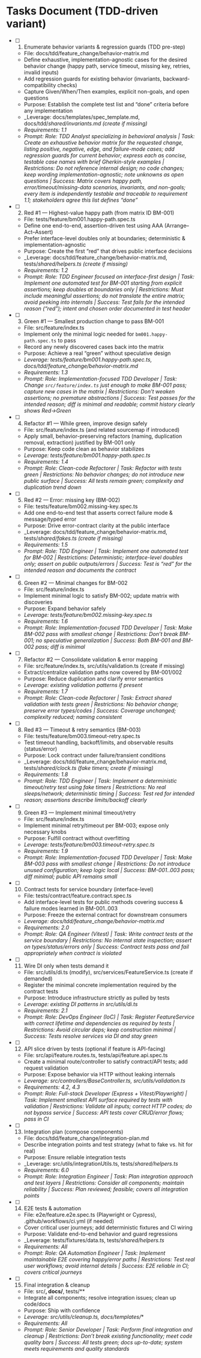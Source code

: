 # Tasks Document (TDD-driven variant)

- [ ] 1. Enumerate behavior variants & regression guards (TDD pre-step)
  - File: docs/tdd/feature_change/behavior-matrix.md
  - Define exhaustive, implementation-agnostic cases for the desired behavior change (happy path, service timeout, missing key, retries, invalid inputs)
  - Add regression guards for existing behavior (invariants, backward-compatibility checks)
  - Capture Given/When/Then examples, explicit non-goals, and open questions
  - Purpose: Establish the complete test list and “done” criteria before any implementation
  - _Leverage: docs/templates/spec_template.md, docs/tdd/_shared/invariants.md (create if missing)_
  - _Requirements: 1.1_
  - _Prompt: Role: TDD Analyst specializing in behavioral analysis | Task: Create an exhaustive behavior matrix for the requested change, listing positive, negative, edge, and failure-mode cases; add regression guards for current behavior; express each as concise, testable case names with brief Gherkin-style examples | Restrictions: Do not reference internal design; no code changes; keep wording implementation-agnostic; note unknowns as open questions | Success: Matrix covers happy path, error/timeout/missing-data scenarios, invariants, and non-goals; every item is independently testable and traceable to requirement 1.1; stakeholders agree this list defines “done”_

- [ ] 2. Red #1 — Highest-value happy path (from matrix ID BM-001)
  - File: tests/feature/bm001.happy-path.spec.ts
  - Define one end-to-end, assertion-driven test using AAA (Arrange–Act–Assert)
  - Prefer interface-level doubles only at boundaries; deterministic & implementation-agnostic
  - Purpose: Create the first “red” that drives public interface decisions
  - _Leverage: docs/tdd/feature_change/behavior-matrix.md, tests/_shared/helpers.ts (create if missing)_
  - _Requirements: 1.2_
  - _Prompt: Role: TDD Engineer focused on interface-first design | Task: Implement one automated test for BM-001 starting from explicit assertions; keep doubles at boundaries only | Restrictions: Must include meaningful assertions; do not translate the entire matrix; avoid peeking into internals | Success: Test fails for the intended reason (“red”); intent and chosen order documented in test header_

- [ ] 3. Green #1 — Smallest production change to pass BM-001
  - File: src/feature/index.ts
  - Implement only the minimal logic needed for `bm001.happy-path.spec.ts` to pass
  - Record any newly discovered cases back into the matrix
  - Purpose: Achieve a real “green” without speculative design
  - _Leverage: tests/feature/bm001.happy-path.spec.ts, docs/tdd/feature_change/behavior-matrix.md_
  - _Requirements: 1.3_
  - _Prompt: Role: Implementation-focused TDD Developer | Task: Change `src/feature/index.ts` just enough to make BM-001 pass; capture new cases in the matrix | Restrictions: Don’t weaken assertions; no premature abstractions | Success: Test passes for the intended reason; diff is minimal and readable; commit history clearly shows Red→Green_

- [ ] 4. Refactor #1 — While green, improve design safely
  - File: src/feature/index.ts (and related sourcemap if introduced)
  - Apply small, behavior-preserving refactors (naming, duplication removal, extraction) justified by BM-001 only
  - Purpose: Keep code clean as behavior stabilizes
  - _Leverage: tests/feature/bm001.happy-path.spec.ts_
  - _Requirements: 1.4_
  - _Prompt: Role: Clean-code Refactorer | Task: Refactor with tests green | Restrictions: No behavior changes; do not introduce new public surface | Success: All tests remain green; complexity and duplication trend down_

- [ ] 5. Red #2 — Error: missing key (BM-002)
  - File: tests/feature/bm002.missing-key.spec.ts
  - Add one end-to-end test that asserts correct failure mode & message/typed error
  - Purpose: Drive error-contract clarity at the public interface
  - _Leverage: docs/tdd/feature_change/behavior-matrix.md, tests/_shared/fakes.ts (create if missing)_
  - _Requirements: 1.5_
  - _Prompt: Role: TDD Engineer | Task: Implement one automated test for BM-002 | Restrictions: Deterministic; interface-level doubles only; assert on public outputs/errors | Success: Test is “red” for the intended reason and documents the contract_

- [ ] 6. Green #2 — Minimal changes for BM-002
  - File: src/feature/index.ts
  - Implement minimal logic to satisfy BM-002; update matrix with discoveries
  - Purpose: Expand behavior safely
  - _Leverage: tests/feature/bm002.missing-key.spec.ts_
  - _Requirements: 1.6_
  - _Prompt: Role: Implementation-focused TDD Developer | Task: Make BM-002 pass with smallest change | Restrictions: Don’t break BM-001; no speculative generalization | Success: Both BM-001 and BM-002 pass; diff is minimal_

- [ ] 7. Refactor #2 — Consolidate validation & error mapping
  - File: src/feature/index.ts, src/utils/validation.ts (create if missing)
  - Extract/centralize validation paths now covered by BM-001/002
  - Purpose: Reduce duplication and clarify error semantics
  - _Leverage: existing validation patterns if present_
  - _Requirements: 1.7_
  - _Prompt: Role: Clean-code Refactorer | Task: Extract shared validation with tests green | Restrictions: No behavior change; preserve error types/codes | Success: Coverage unchanged; complexity reduced; naming consistent_

- [ ] 8. Red #3 — Timeout & retry semantics (BM-003)
  - File: tests/feature/bm003.timeout-retry.spec.ts
  - Test timeout handling, backoff/limits, and observable results (status/error)
  - Purpose: Lock contract under failure/transient conditions
  - _Leverage: docs/tdd/feature_change/behavior-matrix.md, tests/_shared/clock.ts (fake timers; create if missing)_
  - _Requirements: 1.8_
  - _Prompt: Role: TDD Engineer | Task: Implement a deterministic timeout/retry test using fake timers | Restrictions: No real sleeps/network; deterministic timing | Success: Test red for intended reason; assertions describe limits/backoff clearly_

- [ ] 9. Green #3 — Implement minimal timeout/retry
  - File: src/feature/index.ts
  - Implement minimal retry/timeout per BM-003; expose only necessary knobs
  - Purpose: Fulfill contract without overfitting
  - _Leverage: tests/feature/bm003.timeout-retry.spec.ts_
  - _Requirements: 1.9_
  - _Prompt: Role: Implementation-focused TDD Developer | Task: Make BM-003 pass with smallest change | Restrictions: Do not introduce unused configuration; keep logic local | Success: BM-001..003 pass; diff minimal; public API remains small_

- [ ] 10. Contract tests for service boundary (interface-level)
  - File: tests/contract/feature.contract.spec.ts
  - Add interface-level tests for public methods covering success & failure modes learned in BM-001..003
  - Purpose: Freeze the external contract for downstream consumers
  - _Leverage: docs/tdd/feature_change/behavior-matrix.md_
  - _Requirements: 2.0_
  - _Prompt: Role: QA Engineer (Vitest) | Task: Write contract tests at the service boundary | Restrictions: No internal state inspection; assert on types/status/errors only | Success: Contract tests pass and fail appropriately when contract is violated_

- [ ] 11. Wire DI only when tests demand it
  - File: src/utils/di.ts (modify), src/services/FeatureService.ts (create if demanded)
  - Register the minimal concrete implementation required by the contract tests
  - Purpose: Introduce infrastructure strictly as pulled by tests
  - _Leverage: existing DI patterns in src/utils/di.ts_
  - _Requirements: 2.1_
  - _Prompt: Role: DevOps Engineer (IoC) | Task: Register FeatureService with correct lifetime and dependencies as required by tests | Restrictions: Avoid circular deps; keep construction minimal | Success: Tests resolve services via DI and stay green_

- [ ] 12. API slice driven by tests (optional if feature is API-facing)
  - File: src/api/feature.routes.ts, tests/api/feature.api.spec.ts
  - Create a minimal route/controller to satisfy contract/API tests; add request validation
  - Purpose: Expose behavior via HTTP without leaking internals
  - _Leverage: src/controllers/BaseController.ts, src/utils/validation.ts_
  - _Requirements: 4.2, 4.3_
  - _Prompt: Role: Full-stack Developer (Express + Vitest/Playwright) | Task: Implement smallest API surface required by tests with validation | Restrictions: Validate all inputs; correct HTTP codes; do not bypass service | Success: API tests cover CRUD/error flows; pass in CI_

- [ ] 13. Integration plan (compose components)
  - File: docs/tdd/feature_change/integration-plan.md
  - Describe integration points and test strategy (what to fake vs. hit for real)
  - Purpose: Ensure reliable integration tests
  - _Leverage: src/utils/integrationUtils.ts, tests/_shared/helpers.ts_
  - _Requirements: 6.0_
  - _Prompt: Role: Integration Engineer | Task: Plan integration approach and test layers | Restrictions: Consider all components; maintain reliability | Success: Plan reviewed; feasible; covers all integration points_

- [ ] 14. E2E tests & automation
  - File: e2e/feature.e2e.spec.ts (Playwright or Cypress), .github/workflows/ci.yml (if needed)
  - Cover critical user journeys; add deterministic fixtures and CI wiring
  - Purpose: Validate end-to-end behavior and guard regressions
  - _Leverage: tests/fixtures/data.ts, tests/_shared/helpers.ts_
  - _Requirements: All_
  - _Prompt: Role: QA Automation Engineer | Task: Implement maintainable E2E covering happy/error paths | Restrictions: Test real user workflows; avoid internal details | Success: E2E reliable in CI; covers critical journeys_

- [ ] 15. Final integration & cleanup
  - File: src/**, docs/**, tests/**
  - Integrate all components; resolve integration issues; clean up code/docs
  - Purpose: Ship with confidence
  - _Leverage: src/utils/cleanup.ts, docs/templates/_*
  - _Requirements: All_
  - _Prompt: Role: Senior Developer | Task: Perform final integration and cleanup | Restrictions: Don’t break existing functionality; meet code quality bars | Success: All tests green; docs up-to-date; system meets requirements and quality standards_
